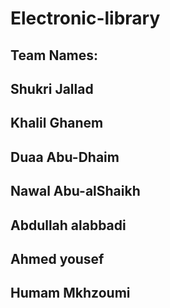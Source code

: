 # Electronic-library
## Team Names:
## Shukri Jallad
## Khalil Ghanem
## Duaa Abu-Dhaim
## Nawal Abu-alShaikh
## Abdullah alabbadi
## Ahmed yousef
## Humam Mkhzoumi